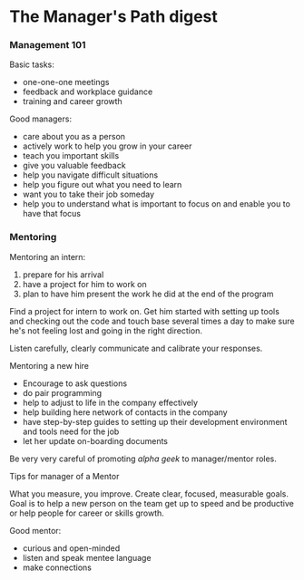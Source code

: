 # The Manager's Path digest

### Management 101

Basic tasks:
- one-one-one meetings
- feedback and workplace guidance
- training and career growth

Good managers:
- care about you as a person
- actively work to help you grow in your career
- teach you important skills
- give you valuable feedback
- help you navigate difficult situations
- help you figure out what you need to learn
- want you to take their job someday
- help you to understand what is important to focus on and enable you to have that focus

### Mentoring

Mentoring an intern:

  1. prepare for his arrival
  2. have a project for him to work on
  3. plan to have him present the work he did at the end of the program

Find a project for intern to work on. Get him started with setting up tools and checking out the code and touch base several times a day to make sure he's not feeling lost and going in the right direction.

Listen carefully, clearly communicate and calibrate your responses.

Mentoring a new hire

- Encourage to ask questions
- do pair programming
- help to adjust to life in the company effectively
- help building here network of contacts in the company
- have step-by-step guides to setting up their development environment and tools need for the job
- let her update on-boarding documents

Be very very careful of promoting _alpha geek_ to manager/mentor roles. 

Tips for manager of a Mentor

What you measure, you improve. Create clear, focused, measurable goals.
Goal is to help a new person on the team get up to speed and be productive or help people for career or skills growth.

Good mentor:
- curious and open-minded
- listen and speak mentee language
- make connections

